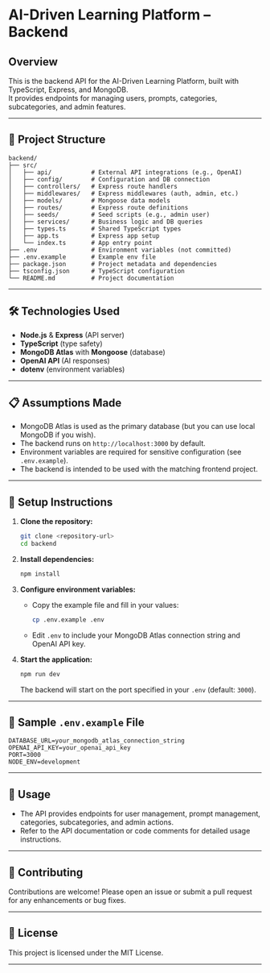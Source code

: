 # AI-Driven Learning Platform – Backend

## Overview
This is the backend API for the AI-Driven Learning Platform, built with TypeScript, Express, and MongoDB.  
It provides endpoints for managing users, prompts, categories, subcategories, and admin features.

---

## 📁 Project Structure

```
backend/
├── src/
│   ├── api/           # External API integrations (e.g., OpenAI)
│   ├── config/        # Configuration and DB connection
│   ├── controllers/   # Express route handlers
│   ├── middlewares/   # Express middlewares (auth, admin, etc.)
│   ├── models/        # Mongoose data models
│   ├── routes/        # Express route definitions
│   ├── seeds/         # Seed scripts (e.g., admin user)
│   ├── services/      # Business logic and DB queries
│   ├── types.ts       # Shared TypeScript types
│   ├── app.ts         # Express app setup
│   └── index.ts       # App entry point
├── .env               # Environment variables (not committed)
├── .env.example       # Example env file
├── package.json       # Project metadata and dependencies
├── tsconfig.json      # TypeScript configuration
└── README.md          # Project documentation
```

---

## 🛠 Technologies Used

- **Node.js** & **Express** (API server)
- **TypeScript** (type safety)
- **MongoDB Atlas** with **Mongoose** (database)
- **OpenAI API** (AI responses)
- **dotenv** (environment variables)

---

## 📋 Assumptions Made

- MongoDB Atlas is used as the primary database (but you can use local MongoDB if you wish).
- The backend runs on `http://localhost:3000` by default.
- Environment variables are required for sensitive configuration (see `.env.example`).
- The backend is intended to be used with the matching frontend project.

---

## 🚀 Setup Instructions

1. **Clone the repository:**
   ```bash
   git clone <repository-url>
   cd backend
   ```

2. **Install dependencies:**
   ```bash
   npm install
   ```

3. **Configure environment variables:**
   - Copy the example file and fill in your values:
     ```bash
     cp .env.example .env
     ```
   - Edit `.env` to include your MongoDB Atlas connection string and OpenAI API key.

4. **Start the application:**
   ```bash
   npm run dev
   ```
   The backend will start on the port specified in your `.env` (default: `3000`).

---

## 🧪 Sample `.env.example` File

```
DATABASE_URL=your_mongodb_atlas_connection_string
OPENAI_API_KEY=your_openai_api_key
PORT=3000
NODE_ENV=development
```

---


## 📖 Usage

- The API provides endpoints for user management, prompt management, categories, subcategories, and admin actions.
- Refer to the API documentation or code comments for detailed usage instructions.

---

## 🤝 Contributing

Contributions are welcome! Please open an issue or submit a pull request for any enhancements or bug fixes.

---

## 📝 License

This project is licensed under the MIT License.

---